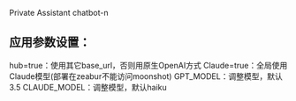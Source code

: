 Private Assistant
chatbot-n
## 应用参数设置：
hub=true：使用其它base_url，否则用原生OpenAI方式
Claude=true：全局使用Claude模型(部署在zeabur不能访问moonshot)
GPT_MODEL：调整模型，默认3.5
CLAUDE_MODEL：调整模型，默认haiku